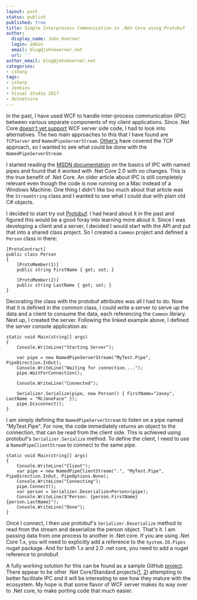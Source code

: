 ```yaml
---
layout: post
status: publish
published: true
title: Simple Interprocess Communication in .Net Core using Protobuf
author:
  display_name: John Koerner
  login: admin
  email: blog@johnkoerner.net
  url: ''
author_email: blog@johnkoerner.net
categories:
- csharp
tags:
- csharp
- Jenkins
- Visual Studio 2017
- dotnetcore
---
```

In the past, I have used WCF to handle inter-process communication (IPC) between various separate components of my client applications. Since .Net Core [doesn't yet support](https://github.com/dotnet/wcf/issues/1200) WCF server side code, I had to look into alternatives.  The two main approaches to this that I have found are `TCPServer` and `NamedPipeServerStream`. [Other's](http://www.c-sharpcorner.com/article/building-a-tcp-server-in-net-core-on-ubuntu/) have covered the TCP approach, so I wanted to see what could be done with the `NamedPipeServerStream`.  

I started reading the [MSDN documentation](https://msdn.microsoft.com/en-us/library/bb546085(v=vs.110).aspx) on the basics of IPC with named pipes and found that it worked with .Net Core 2.0 with no changes. This is the true benefit of .Net Core.  An older article about IPC is still completely relevant even though the code is now running on a Mac instead of a Windows Machine.  One thing I didn't like too much about that article was the `StreamString` class and I wanted to see what I could due with plain old C# objects.

I decided to start try out [Protobuf](https://github.com/mgravell/protobuf-net). I had heard about it in the past and figured this would be a good foray into learning more about it.  Since I was developing a client and a server, I decided I would start with the API and put that into a shared class project. So I created a `Common` project and defined a `Person` class in there:

	[ProtoContract]
    public class Person
    {
		[ProtoMember(1)]
		public string FirstName { get; set; }

		[ProtoMember(2)]
		public string LastName { get; set; }
    }

Decorating the class with the protobuf attributes was all I had to do.  Now that it is defined in the common class, I could write a server to serve up the data and a client to consume the data, each referencing the `Common` library. Next up, I created the server.  Following the linked example above, I defined the server console application as:

    static void Main(string[] args)
    {
        Console.WriteLine("Starting Server");

        var pipe = new NamedPipeServerStream("MyTest.Pipe", PipeDirection.InOut);
        Console.WriteLine("Waiting for connection....");
        pipe.WaitForConnection();

        Console.WriteLine("Connected");

        Serializer.Serialize(pipe, new Person() { FirstName="Janey", LastName = "McJaneFace" });
        pipe.Disconnect();
    }

I am simply defining the `NamedPipeServerStream` to listen on a pipe named "MyTest.Pipe". For now, the code immediately returns an object to the connection, that can be read from the client side. This is achieved using protobuf's `Serializer.Serialize` method.  To define the client, I need to use a `NamedPipeClientStream` to connect to the same pipe.

    static void Main(string[] args)
    {
        Console.WriteLine("Client");
        var pipe = new NamedPipeClientStream(".", "MyTest.Pipe", PipeDirection.InOut, PipeOptions.None);
        Console.WriteLine("Connecting");
        pipe.Connect();
        var person = Serializer.Deserialize<Person>(pipe);
        Console.WriteLine($"Person: {person.FirstName} {person.LastName}");
        Console.WriteLine("Done");
    }

Once I connect, I then use protobuf's `Serializer.Deserialize` method to read from the stream and deserialize the person object.  That's it.  I am passing data from one process to another in .Net core.  If you are using .Net Core 1.x, you will need to explicitly add a reference to the `System.IO.Pipes` nuget package.  And for both 1.x and 2.0 .net core, you need to add a nuget reference to protobuf. 

A fully working solution for this can be found as a sample GitHub [project](https://github.com/johnkoerner/SimpleIPCDotNetCore). There appear to be other .Net Core/Standard projects([1](https://github.com/MhAllan/TcpServiceCore), [2](https://github.com/leuchterag/Net.Ipc)) attempting to better facilitate IPC and it will be interesting to see how they mature with the ecosystem. My hope is that some flavor of WCF server makes its way over to .Net core, to make porting code that much easier.

